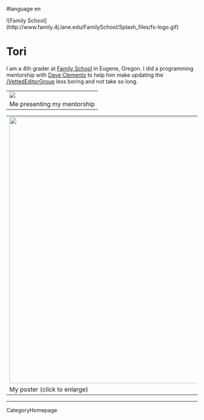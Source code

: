 
#language en

<div class='right'>![Family School](http://www.family.4j.lane.edu/FamilySchool/Splash_files/fs-logo.gif)</div>

# Tori

I am a 4th grader at [Family School](http://www.family.4j.lane.edu/FamilySchool/Splash.html) in Eugene, Oregon.  I did a programming mentorship with [Dave Clements](/DaveClements) to help him make updating the [/VettedEditorGroup](/VettedEditorGroup) less boring and not take so long.

<table>
  <tr>
    <td> <img src='/ToriR.png' /> </td>
  </tr>
  <tr>
    <td> Me presenting my mentorship </td>
  </tr>
</table>


<table>
  <tr>
    <td> <a href='/attachment:ToriPoster.png'><img src='/ToriPoster.png' alt='' width="700" /></a> </td>
  </tr>
  <tr>
    <td> My poster (click to enlarge) </td>
  </tr>
</table>



----
CategoryHomepage
